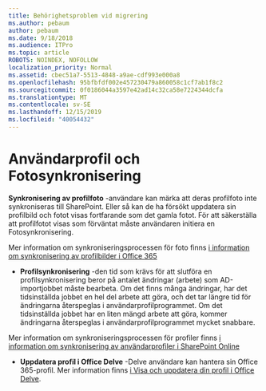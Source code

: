 ```yaml
---
title: Behörighetsproblem vid migrering
ms.author: pebaum
author: pebaum
ms.date: 9/18/2018
ms.audience: ITPro
ms.topic: article
ROBOTS: NOINDEX, NOFOLLOW
localization_priority: Normal
ms.assetid: cbec51a7-5513-4848-a9ae-cdf993e000a8
ms.openlocfilehash: 95bfbfdf002e457230479a860058c1cf7ab1f8c2
ms.sourcegitcommit: 0f0186044a3597e42ad14c32ca58e7224344dcfa
ms.translationtype: MT
ms.contentlocale: sv-SE
ms.lasthandoff: 12/15/2019
ms.locfileid: "40054432"
---
```

# <a name="user-profile-and-photo-synchronization"></a>Användarprofil och Fotosynkronisering

 **Synkronisering av profilfoto** -användare kan märka att deras profilfoto inte synkroniseras till SharePoint. Eller så kan de ha försökt uppdatera sin profilbild och fotot visas fortfarande som det gamla fotot. För att säkerställa att profilfotot visas som förväntat måste användaren initiera en Fotosynkronisering. 
  
Mer information om synkroniseringsprocessen för foto finns [i information om synkronisering av profilbilder i Office 365](https://go.microsoft.com/fwlink/?linkid=2022634)
  
- **Profilsynkronisering** -den tid som krävs för att slutföra en profilsynkronisering beror på antalet ändringar (arbete) som AD-importjobbet måste bearbeta. Om det finns många ändringar, har det tidsinställda jobbet en hel del arbete att göra, och det tar längre tid för ändringarna återspeglas i användarprofilprogrammet. Om det tidsinställda jobbet har en liten mängd arbete att göra, kommer ändringarna återspeglas i användarprofilprogrammet mycket snabbare. 
  
Mer information om synkroniseringsprocessen för profiler finns [i information om synkronisering av användarprofiler i SharePoint Online](https://go.microsoft.com/fwlink/?linkid=2022639)
    
- **Uppdatera profil i Office Delve** -Delve användare kan hantera sin Office 365-profil. Mer information finns [i Visa och uppdatera din profil i Office Delve](https://support.office.com/article/View-and-update-your-profile-in-Office-Delve-4e84343b-eedf-45a1-aeb9-8627ccca14ba).
    

